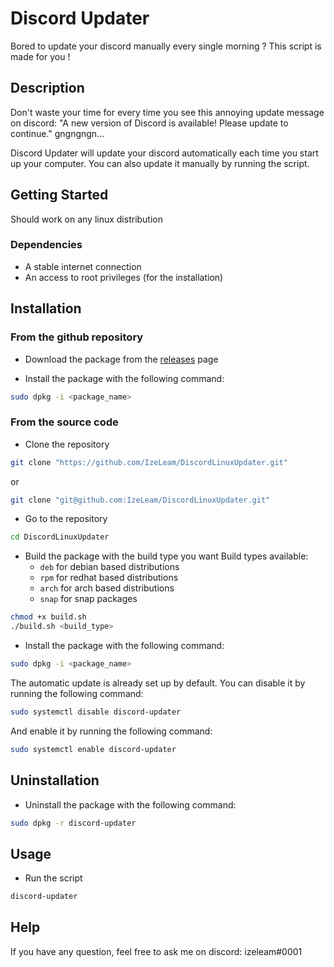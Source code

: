 # Discord Updater

Bored to update your discord manually every single morning ? This script is made for you !

## Description

Don't waste your time for every time you see this annoying update message on discord: "A new version of Discord is available! Please update to continue." gngngngn...

Discord Updater will update your discord automatically each time you start up your computer. You can also update it manually by running the script.

## Getting Started

Should work on any linux distribution

### Dependencies

* A stable internet connection
* An access to root privileges (for the installation)

## Installation

### From the github repository

* Download the package from the [releases](https://github.com/IzeLeam/DiscordLinuxUpdater/releases) page

* Install the package with the following command:

```bash
sudo dpkg -i <package_name>
```

### From the source code

* Clone the repository

```bash
git clone "https://github.com/IzeLeam/DiscordLinuxUpdater.git"
```

or

```bash
git clone "git@github.com:IzeLeam/DiscordLinuxUpdater.git"
```

* Go to the repository

```bash
cd DiscordLinuxUpdater
```

* Build the package with the build type you want
    Build types available:
    * `deb` for debian based distributions
    * `rpm` for redhat based distributions
    * `arch` for arch based distributions
    * `snap` for snap packages

```bash
chmod +x build.sh
./build.sh <build_type>
```

* Install the package with the following command:

```bash
sudo dpkg -i <package_name>
```

The automatic update is already set up by default. You can disable it by running the following command:

```bash
sudo systemctl disable discord-updater
```

And enable it by running the following command:

```bash
sudo systemctl enable discord-updater
```

## Uninstallation

* Uninstall the package with the following command:

```bash
sudo dpkg -r discord-updater
```

## Usage

* Run the script

```bash
discord-updater
```

## Help

If you have any question, feel free to ask me on discord: izeleam#0001